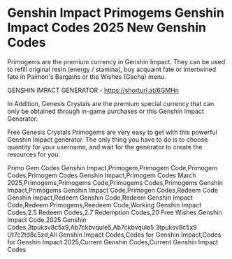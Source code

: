 # Genshin Impact Primogems Genshin Impact Codes 2025 New Genshin Codes

Primogems are the premium currency in Genshin Impact. They can be used to refill original resin (energy / stamina), buy acquaint fate or intertwined fate in Paimon's Bargains or the Wishes (Gacha) menu.

GENSHIN IMPACT GENERATOR - https://shorturl.at/6GMHn

In Addition, Genesis Crystals are the premium special currency that can only be obtained through in-game purchases or this Genshin Impact Generator.

Free Genesis Crystals Primogems are very easy to get with this powerful Genshin Impact generator. The only thing you have to do is to choose quantity for your username, and wait for the generator to create the resources for you.

Primo Gem Codes Genshin Impact,Primogem,Primogem Code,Primogem Codes,Primogem Codes Genshin Impact,Primogem Codes March 2025,Primogems,Primogems Code,Primogems Codes,Primogems Genshin Impact,Primogems Genshin Impact Code,Primogen Codes,Redeem Code Genshin Impact,Redeem Genshin Code,Redeem Genshin Impact Code,Redeem Primogems,Reedeem Code,Working Genshin Impact Codes,2.5 Redeem Codes,2.7 Redemption Codes,20 Free Wishes Genshin Impact Code,2025 Genshin Codes,3tpuksv8c5x9,Ab7ckbvqule5,Ab7ckbvqule5 3tpuksv8c5x9 Ut7c2td8c5zd,All Genshin Impact Codes,Codes for Genshin Impact,Codes for Genshin Impact 2025,Current Genshin Codes,Current Genshin Impact Codes

